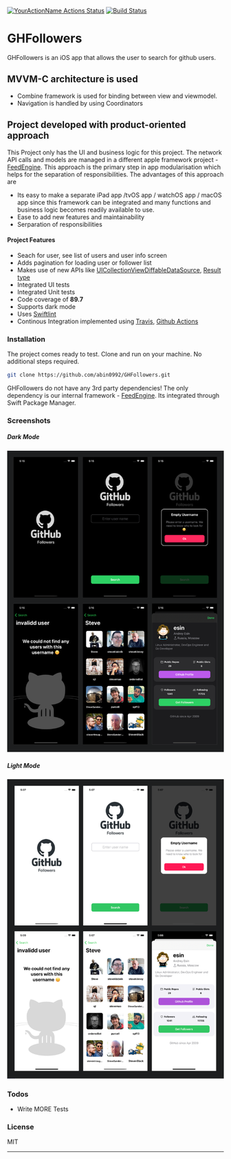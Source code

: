 [![YourActionName Actions Status](https://github.com/abin0992/GHFollowers/workflows/CI/badge.svg)](https://github.com/abin0992/GHFollowers/actions) [![Build Status](https://travis-ci.com/abin0992/GHFollowers.svg?branch=CI-integration)](https://travis-ci.com/abin0992/GHFollowers)
# GHFollowers
GHFollowers is an iOS app that allows the user to search for github users.
## MVVM-C architecture is used
- Combine framework is used for binding between view and viewmodel.
- Navigation is handled by using Coordinators
## Project developed with product-oriented approach 
This Project only has the UI and business logic for this project. The network API calls and models are managed in a different apple framework project - [FeedEngine](https://github.com/abin0992/FeedEngine). This approach is the primary step in app modularisation which helps for the separation of responsibilities. The advantages of this approach are
- Its easy to make a separate iPad app /tvOS app / watchOS app / macOS app since this framework can be integrated and many functions and business logic becomes readily available to use.
- Ease to add new features and maintainability
- Serparation of responsibilities

#### Project Features
  - Seach for user, see list of users and user info screen
  - Adds pagination for loading user or follower list
  - Makes use of new APIs like [UICollectionViewDiffableDataSource](https://developer.apple.com/documentation/uikit/uicollectionviewdiffabledatasource), [Result type](https://developer.apple.com/documentation/swift/result)
  - Integrated UI tests
  - Integrated Unit tests 
  - Code coverage of **89.7**
  - Supports dark mode
  - Uses [Swiftlint](https://github.com/realm/SwiftLint)
  - Continous Integration implemented using [Travis](https://travis-ci.com/github/abin0992/GHFollowers), [Github Actions](https://github.com/abin0992/GHFollowers/actions)

### Installation
The project comes ready to test. 
Clone and run on your machine. No additional steps required.

  ```bash
  git clone https://github.com/abin0992/GHFollowers.git
  ```
  GHFollowers do not have any 3rd party dependencies! The only dependency is our internal framework - [FeedEngine](https://github.com/abin0992/FeedEngine). Its integrated through Swift Package Manager.
### Screenshots
##### Dark Mode
![alt text](https://github.com/abin0992/GHFollowers/blob/CI-integration/.screenshots/darkMode.png?raw=true)

##### Light Mode
![alt text](https://github.com/abin0992/GHFollowers/blob/CI-integration/.screenshots/lightMode.png?raw=true)

### Todos

 - Write MORE Tests
  
### License

MIT

----

